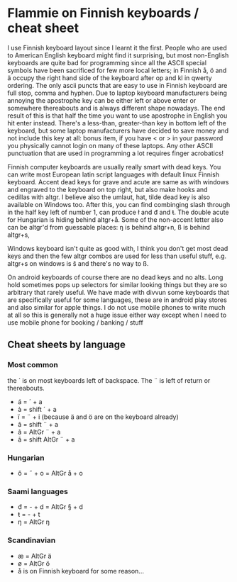 # Flammie on Finnish keyboards / cheat sheet

I use Finnish keyboard layout since I learnt it the first. People who are used
to American English keyboard might find it surprising, but most non-English
keyboards are quite bad for programming since all the ASCII special symbols have
been sacrificed for few more local letters; in Finnish å, ö and ä occupy the
right hand side of the keyboard after op and kl in qwerty ordering. The only
ascii puncts that are easy to use in Finnish keyboard are full stop, comma and
hyphen. Due to laptop keyboard manufacturers being annoying the apostrophe key
can be either left or above enter or somewhere thereabouts and is always
different shape nowadays. The end result of this is that half the time you want
to use apostrophe in English you hit enter instead. There's a less-than,
greater-than key in bottom left of the keyboard, but some laptop manufacturers
have decided to save money and not include this key at all: bonus item, if you
have < or > in your password you physically cannot login on many of these
laptops. Any other ASCII punctuation that are used in programming a lot requires
finger acrobatics!

Finnish computer keyboards are usually really smart with dead keys. You can
write most European latin script languages with default linux Finnish keyboard.
Accent dead keys for grave and acute are same as with windows and engraved to
the keyboard on top right, but also make hooks and cedillas with altgr. I
believe also the umlaut, hat, tilde dead key is also available on Windows too.
After this, you can find combinging slash through in the half key left of number
1, can produce ł and đ and ŧ. The double acute for Hungarian is hiding behind
altgr+å. Some of the non-accent letter also can be altgr'd from guessable
places: ŋ is behind altgr+n, ß is behind altgr+s,

Windows keyboard isn't quite as good with, I think you don't get most dead keys
and then the few altgr combos are used for less than useful stuff, e.g. altgr+s
on windows is š and there's no way to ß.

On android keyboards of course there are no dead keys and no alts. Long hold
sometimes pops up selectors for similar looking things but they are so arbitrary
that rarely useful. We have made with divvun some keyboards that are
specifically useful for some languages, these are in android play stores and
also similar for apple things. I do not use mobile phones to write much at all
so this is generally not a huge issue either way except when I need to use
mobile phone for booking / banking / stuff

## Cheat sheets by language

### Most common

the ´ is on most keyboards left of backspace. The ¨ is left of return or
thereabouts.

* á = ´ + a
* à = shift ´ + a
* ï = ¨ + i (because ä and ö are on the keyboard already)
* â = shift ¨ + a
* ã = AltGr ¨ + a
* ā = shift AltGr ¨ + a

### Hungarian

* ő = ˝ + o = AltGr å + o

### Saami languages

* đ = - + d = AltGr § + d
* ŧ = - + t
* ŋ = AltGr ŋ

### Scandinavian

* æ = AltGr ä
* ø = AltGr ö
* å is on Finnish keyboard for some reason...

